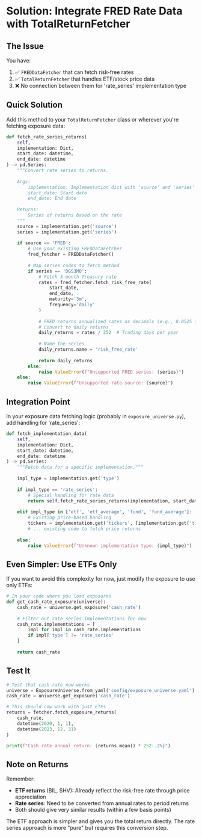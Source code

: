 # Solution: Integrate FRED Rate Data with TotalReturnFetcher

## The Issue
You have:
1. ✅ `FREDDataFetcher` that can fetch risk-free rates
2. ✅ `TotalReturnFetcher` that handles ETF/stock price data
3. ❌ No connection between them for 'rate_series' implementation type

## Quick Solution

Add this method to your `TotalReturnFetcher` class or wherever you're fetching exposure data:

```python
def fetch_rate_series_returns(
    self,
    implementation: Dict,
    start_date: datetime,
    end_date: datetime
) -> pd.Series:
    """Convert rate series to returns.
    
    Args:
        implementation: Implementation dict with 'source' and 'series'
        start_date: Start date
        end_date: End date
        
    Returns:
        Series of returns based on the rate
    """
    source = implementation.get('source')
    series = implementation.get('series')
    
    if source == 'FRED':
        # Use your existing FREDDataFetcher
        fred_fetcher = FREDDataFetcher()
        
        # Map series codes to fetch method
        if series == 'DGS3MO':
            # Fetch 3-month Treasury rate
            rates = fred_fetcher.fetch_risk_free_rate(
                start_date, 
                end_date, 
                maturity='3m', 
                frequency='daily'
            )
            
            # FRED returns annualized rates as decimals (e.g., 0.0525 for 5.25%)
            # Convert to daily returns
            daily_returns = rates / 252  # Trading days per year
            
            # Name the series
            daily_returns.name = 'risk_free_rate'
            
            return daily_returns
        else:
            raise ValueError(f"Unsupported FRED series: {series}")
    else:
        raise ValueError(f"Unsupported rate source: {source}")
```

## Integration Point

In your exposure data fetching logic (probably in `exposure_universe.py`), add handling for 'rate_series':

```python
def fetch_implementation_data(
    self,
    implementation: Dict,
    start_date: datetime,
    end_date: datetime
) -> pd.Series:
    """Fetch data for a specific implementation."""
    
    impl_type = implementation.get('type')
    
    if impl_type == 'rate_series':
        # Special handling for rate data
        return self.fetch_rate_series_returns(implementation, start_date, end_date)
        
    elif impl_type in ['etf', 'etf_average', 'fund', 'fund_average']:
        # Existing price-based handling
        tickers = implementation.get('tickers', [implementation.get('ticker')])
        # ... existing code to fetch price returns
        
    else:
        raise ValueError(f"Unknown implementation type: {impl_type}")
```

## Even Simpler: Use ETFs Only

If you want to avoid this complexity for now, just modify the exposure to use only ETFs:

```python
# In your code where you load exposures
def get_cash_rate_exposure(universe):
    cash_rate = universe.get_exposure('cash_rate')
    
    # Filter out rate_series implementations for now
    cash_rate.implementations = [
        impl for impl in cash_rate.implementations 
        if impl['type'] != 'rate_series'
    ]
    
    return cash_rate
```

## Test It

```python
# Test that cash rate now works
universe = ExposureUniverse.from_yaml('config/exposure_universe.yaml')
cash_rate = universe.get_exposure('cash_rate')

# This should now work with just ETFs
returns = fetcher.fetch_exposure_returns(
    cash_rate,
    datetime(2020, 1, 1),
    datetime(2023, 12, 31)
)

print(f"Cash rate annual return: {returns.mean() * 252:.2%}")
```

## Note on Returns

Remember:
- **ETF returns** (BIL, SHV): Already reflect the risk-free rate through price appreciation
- **Rate series**: Need to be converted from annual rates to period returns
- Both should give very similar results (within a few basis points)

The ETF approach is simpler and gives you the total return directly. The rate series approach is more "pure" but requires this conversion step.
